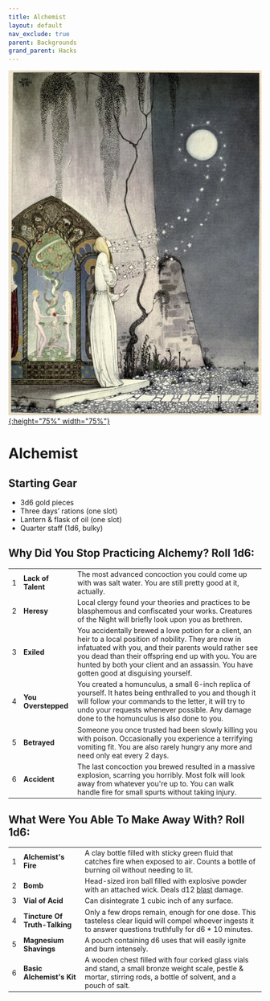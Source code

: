 ```yaml
---
title: Alchemist
layout: default
nav_exclude: true
parent: Backgrounds
grand_parent: Hacks
---
```


[![Alt text](/img/backgrounds/alchemist.jpg "East of the Sun and West of the Moon, illustrated by Kay Nielsen"){:height="75%" width="75%"}](/img/backgrounds/alchemist.jpg)

# Alchemist

## Starting Gear

- 3d6 gold pieces
- Three days’ rations (one slot)
- Lantern & flask of oil (one slot)
- Quarter staff (1d6, bulky)

## Why Did You Stop Practicing Alchemy? Roll 1d6:

||                 ||
| ---- | ---- |----|
|1|**Lack of Talent**| The most advanced concoction you could come up with was salt water. You are still pretty good at it, actually.|
|2|**Heresy**| Local clergy found your theories and practices to be blasphemous and confiscated your works. Creatures of the Night will briefly look upon you as brethren.|
|3|**Exiled**| You accidentally brewed a love potion for a client, an heir to a local position of nobility. They are now in infatuated with you, and their parents would rather see you dead than their offspring end up with you. You are hunted by both your client and an assassin. You have gotten good at disguising yourself.|
|4|**You Overstepped**| You created a homunculus, a small 6-inch replica of yourself. It hates being enthralled to you and though it will follow your commands to the letter, it will try to undo your requests whenever possible. Any damage done to the homunculus is also done to you.|
|5|**Betrayed**| Someone you once trusted had been slowly killing you with poison. Occasionally you experience a terrifying vomiting fit. You are also rarely hungry any more and need only eat every 2 days.|
|6|**Accident**| The last concoction you brewed resulted in a massive explosion, scarring you horribly. Most folk will look away from whatever you're up to. You can walk handle fire for small spurts without taking injury.|

## What Were You Able To Make Away With? Roll 1d6:

||                 ||
| ---- | ---- |----|
|1|**Alchemist's Fire**|A clay bottle filled with sticky green fluid that catches fire when exposed to air. Counts a bottle of burning oil without needing to lit.|
|2|**Bomb**|Head-sized iron ball filled with explosive powder with an attached wick. Deals d12 [blast](https://cairnrpg.com/cairn-srd/#blast) damage.|
|3|**Vial of Acid**|Can disintegrate 1 cubic inch of any surface.|
|4|**Tincture Of Truth-Talking**|Only a few drops remain, enough for one dose. This tasteless clear liquid will compel whoever ingests it to answer questions truthfully for d6 \* 10 minutes.|
|5|**Magnesium Shavings**|A pouch containing d6 uses that will easily ignite and burn intensely.|
|6|**Basic Alchemist's Kit**|A wooden chest filled with four corked glass vials and stand, a small bronze weight scale, pestle & mortar, stirring rods, a bottle of solvent, and a pouch of salt.|
